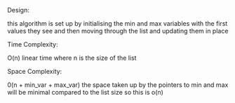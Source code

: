 Design:

this algorithm is set up by initialising the min and max variables with the first values they see and then moving through the list and updating them in place

Time Complexity:

O(n) linear time where n is the size of the list


Space Complexity:

0(n + min_var + max_var) the space taken up by the pointers to min and max will be minimal compared to the list size so this is o(n)